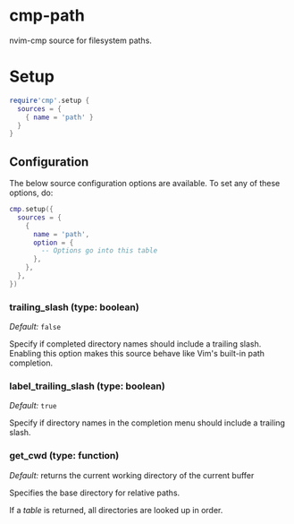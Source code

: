 # cmp-path

nvim-cmp source for filesystem paths.

# Setup

```lua
require'cmp'.setup {
  sources = {
    { name = 'path' }
  }
}
```


## Configuration

The below source configuration options are available. To set any of these options, do:

```lua
cmp.setup({
  sources = {
    {
      name = 'path',
      option = {
        -- Options go into this table
      },
    },
  },
})
```


### trailing_slash (type: boolean)

_Default:_ `false`

Specify if completed directory names should include a trailing slash. Enabling this option makes this source behave like Vim's built-in path completion.

### label_trailing_slash (type: boolean)

_Default:_ `true`

Specify if directory names in the completion menu should include a trailing slash.

### get_cwd (type: function)

_Default:_ returns the current working directory of the current buffer

Specifies the base directory for relative paths.

If a _table_ is returned, all directories are looked up in order.
